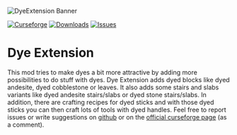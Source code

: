 ![DyeExtension Banner](https://lookonthebrightsi.de/mc-mods/dye-extension/images/dye-extension-banner-round-edges.png)

[![Curseforge](https://cf.way2muchnoise.eu/title/dye-extension.svg?badge_style=for_the_badge)](https://www.curseforge.com/minecraft/mc-mods/dye-extension) [![Downloads](https://cf.way2muchnoise.eu/dye-extension.svg?badge_style=for_the_badge)](https://www.curseforge.com/minecraft/mc-mods/dye-extension/download) [![Issues](https://img.shields.io/github/issues/Krxwallo/DyeExtension?logo=github&style=for-the-badge)](https://www.github.com/Krxwallo/DyeExtension/issues)

# Dye Extension

This mod tries  to make dyes a bit more attractive by adding more possibilities to do stuff with dyes. Dye Extension adds dyed blocks like dyed andesite, dyed cobblestone or leaves. It also adds some stairs and slabs variants like dyed andesite stairs/slabs or dyed stone stairs/slabs. In addition, there are crafting recipes for dyed sticks and with those dyed sticks you can then craft lots of tools with dyed handles. Feel free to report issues or write suggestions on <a href="https://github.com/Krxwallo/DyeExtension/issues">github</a> or on the <a href="https://www.curseforge.com/minecraft/mc-mods/dye-extension">official curseforge page</a> (as a comment).